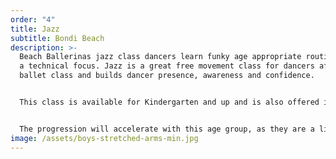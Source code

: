 ```yaml
---
order: "4"
title: Jazz
subtitle: Bondi Beach
description: >-
  Beach Ballerinas jazz class dancers learn funky age appropriate routines with
  a technical focus. Jazz is a great free movement class for dancers after a
  ballet class and builds dancer presence, awareness and confidence. 


  This class is available for Kindergarten and up and is also offered in combination with Ballet (30 mins Ballet and 30 mins Jazz).


  The progression will accelerate with this age group, as they are a little older and more aware of their bodies. Strength and stretching exercises are formally introduced in this level, which assists with posture and dance technique.
image: /assets/boys-stretched-arms-min.jpg
---
```

